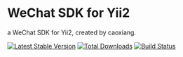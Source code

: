 WeChat SDK for Yii2
============================

a WeChat SDK for Yii2, created by caoxiang.

[![Latest Stable Version](https://poser.pugx.org/caoxiang/yii2-weixin/v/stable.png)](https://packagist.org/packages/caoxiang/yii2-weixin)
[![Total Downloads](https://poser.pugx.org/caoxiang/yii2-weixin/downloads.png)](https://packagist.org/packages/caoxiang/yii2-weixin)
[![Build Status](https://travis-ci.org/caoxiang/yii2-weixin.svg?branch=master)](https://travis-ci.org/caoxiang/yii2-weixin)

